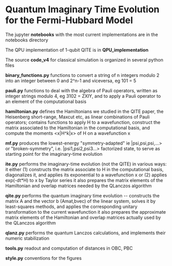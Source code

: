 # Quantum Imaginary Time Evolution for the Fermi-Hubbard Model

The jupyter **notebooks** with the most current implementations are in the notebooks directory

The QPU implementation of 1-qubit QITE is in **QPU_implementation**

The source **code_v4** for classical simulation is organized in several python files

**binary_functions.py** functions to convert a string of n integers modulo 2 into an integer between 0 and 2^n-1 and viceversa, eg 101 = 5 

**pauli.py**            functions to deal with the algebra of Pauli operators, written as integer strings modulo 4, eg 3102 = ZXIY, and to apply a Pauli operator to an element of the computational basis

**hamiltonian.py**      defines the Hamiltonians we studied in the QITE paper, the Heisenberg short-range, Maxcut etc, as linear combinations of Pauli operators; 
                    contains functions to apply H to a wavefunction, construct the matrix associated to the Hamiltonian in the computational basis, 
                    and compute the moments <x|H^k|x> of H on a wavefunction x
                    
**mf.py**               produces the lowest-energy "symmetry-adapted" ie |psi,psi,psi,...> or "broken-symmetry", i.e. |psi1,psi2,psi3...> factorized state, 
                    to serve as starting point for the imaginary-time evolution
                    
**ite.py**	            performs the imaginary-time evolution (not the QITE) in various ways:
                    it either (1) constructs the matrix associate to H in the computational basis, diagonalizes it, and applies its exponential to a wavefunction x
                    or (2) applies exp(-dt*H) to x by Taylor series
                    it also prepares the matrix elements of the Hamiltonian and overlap matrices needed by the QLanczos algorithm
                    
**qite.py**             performs the quantum imaginary time evolution -- constructs the matrix A and the vector b (Amat,bvec) of the linear system, 
                    solves it by least-squares methods, and applies the corresponding unitary transformation to the current wavefunction
                    it also prepares the approximate matrix elements of the Hamiltonian and overlap matrices actually used by the QLanczos algorithm
                    
**qlanz.py**            performs the quantum Lanczos calculations, and implements their numeric stabilization

**tools.py**            readout and computation of distances in OBC, PBC

**style.py**            conventions for the figures

